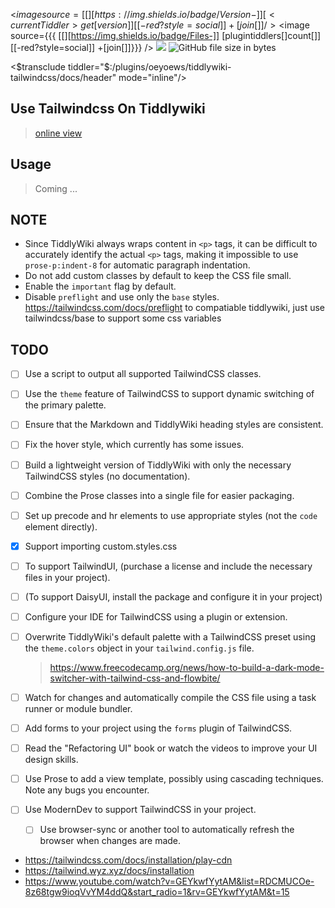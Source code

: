 <div class="tc-tiddler-body prose prose-indigo max-w-none prose-img:my-0 !dark:prose-invert prose-a:no-underline prose-h2:mt-4">

<$image source={{{ [[][https://img.shields.io/badge/Version-]] [<currentTiddler>get[version]] [[-red?style=social]] +[join[]]}}} />
<$image source={{{ [[][https://img.shields.io/badge/Files-]] [<currentTiddler>plugintiddlers[]count[]] [[-red?style=social]] +[join[]]}}} />
<img src="https://img.shields.io/badge/Tailwindcss-3.2.7-38bdf8?style=social">
<img alt="GitHub file size in bytes" src="https://img.shields.io/github/size/oeyoews/neotw/plugins/oeyoews/tiddlywiki-tailwindcss/files/styles.min.css?style=social">

<$transclude tiddler="$:/plugins/oeyoews/tiddlywiki-tailwindcss/docs/header" mode="inline"/>

## Use Tailwindcss On Tiddlywiki

> [online view](https://oeyoews.github.io/neotw)

## Usage

> Coming ...

## NOTE

- Since TiddlyWiki always wraps content in `<p>` tags, it can be difficult to accurately identify the actual `<p>` tags, making it impossible to use `prose-p:indent-8` for automatic paragraph indentation.
- Do not add custom classes by default to keep the CSS file small.
- Enable the `important` flag by default.
- Disable `preflight` and use only the `base` styles. https://tailwindcss.com/docs/preflight to compatiable tiddlywiki, just use tailwindcss/base to support some css variables

## TODO

- [ ] Use a script to output all supported TailwindCSS classes.
- [ ] Use the `theme` feature of TailwindCSS to support dynamic switching of the primary palette.
- [ ] Ensure that the Markdown and TiddlyWiki heading styles are consistent.
- [ ] Fix the hover style, which currently has some issues.
- [ ] Build a lightweight version of TiddlyWiki with only the necessary TailwindCSS styles (no documentation).
- [ ] Combine the Prose classes into a single file for easier packaging.
- [ ] Set up precode and hr elements to use appropriate styles (not the `code` element directly).
- [x] Support importing custom.styles.css
- [ ] To support TailwindUI, (purchase a license and include the necessary files in your project).
- [ ] (To support DaisyUI, install the package and configure it in your project)
- [ ] Configure your IDE for TailwindCSS using a plugin or extension.
- [ ] Overwrite TiddlyWiki's default palette with a TailwindCSS preset using the `theme.colors` object in your `tailwind.config.js` file.
  > https://www.freecodecamp.org/news/how-to-build-a-dark-mode-switcher-with-tailwind-css-and-flowbite/
- [ ] Watch for changes and automatically compile the CSS file using a task runner or module bundler.
- [ ] Add forms to your project using the `forms` plugin of TailwindCSS.
- [ ] Read the "Refactoring UI" book or watch the videos to improve your UI design skills.
- [ ] Use Prose to add a view template, possibly using cascading techniques. Note any bugs you encounter.
- [ ] Use ModernDev to support TailwindCSS in your project.

  - [ ] Use browser-sync or another tool to automatically refresh the browser when changes are made.
    <!-- * link style not work -->
    <!-- * prose conflict span code symbol, and code blog style have seem questions -->
    <!-- * user sorter -->
    <!-- > https://tailwindcss.com/blog/automatic-class-sorting-with-prettier -->

- https://tailwindcss.com/docs/installation/play-cdn
- https://tailwind.wyz.xyz/docs/installation
- https://www.youtube.com/watch?v=GEYkwfYytAM&list=RDCMUCOe-8z68tgw9ioqVvYM4ddQ&start_radio=1&rv=GEYkwfYytAM&t=15

</div>
